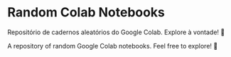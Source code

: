 # Random Colab Notebooks

Repositório de cadernos aleatórios do Google Colab. Explore à vontade! 🚀

A repository of random Google Colab notebooks. Feel free to explore! 🚀
